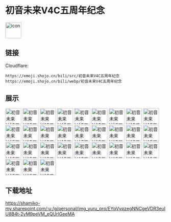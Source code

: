# 初音未来V4C五周年纪念
<img src="https://emoji.shojo.cn/bili/src/初音未来V4C五周年纪念/icon.png" width="50" height="50" alt="icon">

## 链接
Cloudflare:
```
https://emoji.shojo.cn/bili/src/初音未来V4C五周年纪念
https://emoji.shojo.cn/bili/webp/初音未来V4C五周年纪念
```
## 展示
<img src="https://emoji.shojo.cn/bili/src/初音未来V4C五周年纪念/初音未来V4C五周年纪念-OHHH.png" width="50" height="50" alt="初音未来V4C五周年纪念-OHHH">
<img src="https://emoji.shojo.cn/bili/src/初音未来V4C五周年纪念/初音未来V4C五周年纪念-啊对对对.png" width="50" height="50" alt="初音未来V4C五周年纪念-啊对对对">
<img src="https://emoji.shojo.cn/bili/src/初音未来V4C五周年纪念/初音未来V4C五周年纪念-暗中观察.png" width="50" height="50" alt="初音未来V4C五周年纪念-暗中观察">
<img src="https://emoji.shojo.cn/bili/src/初音未来V4C五周年纪念/初音未来V4C五周年纪念-唱歌.png" width="50" height="50" alt="初音未来V4C五周年纪念-唱歌">
<img src="https://emoji.shojo.cn/bili/src/初音未来V4C五周年纪念/初音未来V4C五周年纪念-吃瓜.png" width="50" height="50" alt="初音未来V4C五周年纪念-吃瓜">
<img src="https://emoji.shojo.cn/bili/src/初音未来V4C五周年纪念/初音未来V4C五周年纪念-冲鸭.png" width="50" height="50" alt="初音未来V4C五周年纪念-冲鸭">
<img src="https://emoji.shojo.cn/bili/src/初音未来V4C五周年纪念/初音未来V4C五周年纪念-戳戳.png" width="50" height="50" alt="初音未来V4C五周年纪念-戳戳">
<img src="https://emoji.shojo.cn/bili/src/初音未来V4C五周年纪念/初音未来V4C五周年纪念-达咩.png" width="50" height="50" alt="初音未来V4C五周年纪念-达咩">
<img src="https://emoji.shojo.cn/bili/src/初音未来V4C五周年纪念/初音未来V4C五周年纪念-乖巧.png" width="50" height="50" alt="初音未来V4C五周年纪念-乖巧">
<img src="https://emoji.shojo.cn/bili/src/初音未来V4C五周年纪念/初音未来V4C五周年纪念-哈哈哈.png" width="50" height="50" alt="初音未来V4C五周年纪念-哈哈哈">
<img src="https://emoji.shojo.cn/bili/src/初音未来V4C五周年纪念/初音未来V4C五周年纪念-害羞.png" width="50" height="50" alt="初音未来V4C五周年纪念-害羞">
<img src="https://emoji.shojo.cn/bili/src/初音未来V4C五周年纪念/初音未来V4C五周年纪念-哼.png" width="50" height="50" alt="初音未来V4C五周年纪念-哼">
<img src="https://emoji.shojo.cn/bili/src/初音未来V4C五周年纪念/初音未来V4C五周年纪念-来咯.png" width="50" height="50" alt="初音未来V4C五周年纪念-来咯">
<img src="https://emoji.shojo.cn/bili/src/初音未来V4C五周年纪念/初音未来V4C五周年纪念-老板大气.png" width="50" height="50" alt="初音未来V4C五周年纪念-老板大气">
<img src="https://emoji.shojo.cn/bili/src/初音未来V4C五周年纪念/初音未来V4C五周年纪念-溜了.png" width="50" height="50" alt="初音未来V4C五周年纪念-溜了">
<img src="https://emoji.shojo.cn/bili/src/初音未来V4C五周年纪念/初音未来V4C五周年纪念-牛哇.png" width="50" height="50" alt="初音未来V4C五周年纪念-牛哇">
<img src="https://emoji.shojo.cn/bili/src/初音未来V4C五周年纪念/初音未来V4C五周年纪念-噗.png" width="50" height="50" alt="初音未来V4C五周年纪念-噗">
<img src="https://emoji.shojo.cn/bili/src/初音未来V4C五周年纪念/初音未来V4C五周年纪念-球球了.png" width="50" height="50" alt="初音未来V4C五周年纪念-球球了">
<img src="https://emoji.shojo.cn/bili/src/初音未来V4C五周年纪念/初音未来V4C五周年纪念-说不出话.png" width="50" height="50" alt="初音未来V4C五周年纪念-说不出话">
<img src="https://emoji.shojo.cn/bili/src/初音未来V4C五周年纪念/初音未来V4C五周年纪念-思考.png" width="50" height="50" alt="初音未来V4C五周年纪念-思考">
<img src="https://emoji.shojo.cn/bili/src/初音未来V4C五周年纪念/初音未来V4C五周年纪念-哇哦.png" width="50" height="50" alt="初音未来V4C五周年纪念-哇哦">
<img src="https://emoji.shojo.cn/bili/src/初音未来V4C五周年纪念/初音未来V4C五周年纪念-晚安.png" width="50" height="50" alt="初音未来V4C五周年纪念-晚安">
<img src="https://emoji.shojo.cn/bili/src/初音未来V4C五周年纪念/初音未来V4C五周年纪念-危.png" width="50" height="50" alt="初音未来V4C五周年纪念-危">
<img src="https://emoji.shojo.cn/bili/src/初音未来V4C五周年纪念/初音未来V4C五周年纪念-永远爱你.png" width="50" height="50" alt="初音未来V4C五周年纪念-永远爱你">
<img src="https://emoji.shojo.cn/bili/src/初音未来V4C五周年纪念/初音未来V4C五周年纪念-装傻.png" width="50" height="50" alt="初音未来V4C五周年纪念-装傻">
<img src="https://emoji.shojo.cn/bili/src/初音未来V4C五周年纪念/初音未来V4C五周年纪念-生日快乐.png" width="50" height="50" alt="初音未来V4C五周年纪念-生日快乐">
<img src="https://emoji.shojo.cn/bili/src/初音未来V4C五周年纪念/初音未来V4C五周年纪念-庆祝.png" width="50" height="50" alt="初音未来V4C五周年纪念-庆祝">
<img src="https://emoji.shojo.cn/bili/src/初音未来V4C五周年纪念/初音未来V4C五周年纪念-礼物.png" width="50" height="50" alt="初音未来V4C五周年纪念-礼物">
<img src="https://emoji.shojo.cn/bili/src/初音未来V4C五周年纪念/初音未来V4C五周年纪念-喜欢.png" width="50" height="50" alt="初音未来V4C五周年纪念-喜欢">
<img src="https://emoji.shojo.cn/bili/src/初音未来V4C五周年纪念/初音未来V4C五周年纪念-欧皇附体.png" width="50" height="50" alt="初音未来V4C五周年纪念-欧皇附体">

## 下载地址

https://shamiko-my.sharepoint.com/:u:/g/personal/img_yuru_pro/EYqVypzegNNCgeVDR3euIU8B4t-2yM9peVM_eQUrlGeeMA